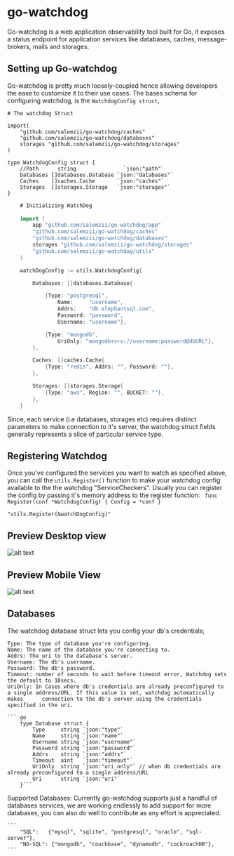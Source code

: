 # go-watchdog
Go-watchdog is a web application observability tool built for Go, it exposes a status endpoint for application services like databases, caches, message-brokers, mails and storages.


## Setting up Go-watchdog

Go-watchdog is pretty much loosely-coupled hence allowing developers the ease to customize it to their use cases.
The bases schema for configuring watchdog, is the `WatchdogConfig struct`,
	
	# The watchdog Struct
	
	import(
		"github.com/salemzii/go-watchdog/caches"
		"github.com/salemzii/go-watchdog/databases"
		storages "github.com/salemzii/go-watchdog/storages"
	)
	
	type WatchdogConfig struct {
		//Path      string               `json:"path"`
		Databases []databases.Database `json:"databases"`
		Caches    []caches.Cache       `json:"caches"`
		Storages  []storages.Storage   `json:"storages"`
	}
	
	
	

``` go
	# Initializing WatchDog
	
	import (
		app "github.com/salemzii/go-watchdog/app"
		"github.com/salemzii/go-watchdog/caches"
		"github.com/salemzii/go-watchdog/databases"
		storages "github.com/salemzii/go-watchdog/storages"
		"github.com/salemzii/go-watchdog/utils"
	)

	watchDogConfig := utils.WatchdogConfig{

		Databases: []databases.Database{

			{Type: "postgresql",
				Name:     "username",
				Addrs:    "db.elephantsql.com",
				Password: "password",
				Username: "username"},

			{Type: "mongodb",
				UriOnly: "mongodb+srv://username:password@dbURL"},
		},

		Caches: []caches.Cache{
			{Type: "redis", Addrs: "", Password: ""},
		},

		Storages: []storages.Storage{
			{Type: "aws", Region: "", BUCKET: ""},
		},
	}


```
Since, each service (i.e databases, storages etc) requires distinct parameters to make connection to it's server, the watchdog struct fields generally represents a slice of particular service type.


## Registering Watchdog
Once you've configured the services you want to watch as specified above, you can call the `utils.Register()` function to make your watchdog config available to the the watchdog "ServiceCheckers".
Usually you can register the config by passing it's memory address to the register function:
	```
		func Register(conf *WatchdogConfig) {
			Config = *conf
		}```
		
	"utils.Register(&watchDogConfig)"

## Preview Desktop view
![alt text](https://github.com/salemzii/go-watchdog/blob/main/watchdog.png?raw=true)

## Preview Mobile View
![alt text](https://github.com/salemzii/go-watchdog/blob/main/watchdogmobile.png?raw=true)

## Databases

The watchdog database struct lets you config your db's credentials;

	Type: The type of database you're configuring.
	Name: The name of the database you're connecting to.
	Addrs: The uri to the database's server.
	Username: The db's username.
	Password: The db's password.
	Timeout: number of seconds to wait before timeout error, Watchdog sets the default to 10secs.
	UriOnly: In Cases where db's credentials are already preconfigured to a single address/URL. If this value is set, watchdog automatically makes 		connection to the db's server using the credentials specified in the uri.

	``` go 
		type Database struct {
			Type     string `json:"type"`
			Name     string `json:"name"`
			Username string `json:"username"`
			Password string `json:"password"`
			Addrs    string `json:"addrs"`
			Timeout  uint   `json:"timeout"`
			UriOnly  string `json:"uri_only"` // when db credentials are already preconfigured to a single address/URL
			Uri      string `json:"uri"`     
		}```
		
Supported Databases:
Currently go-watchdog supports just a handful of databases services, we are working endlessly to add support for more databases, you can also do well to contribute as any effort is appreciated.

	```
		"SQL":   {"mysql", "sqlite", "postgresql", "oracle", "sql-server"},
		"NO-SQL": {"mongodb", "couchbase", "dynamodb", "cockroachDB"},
	```
